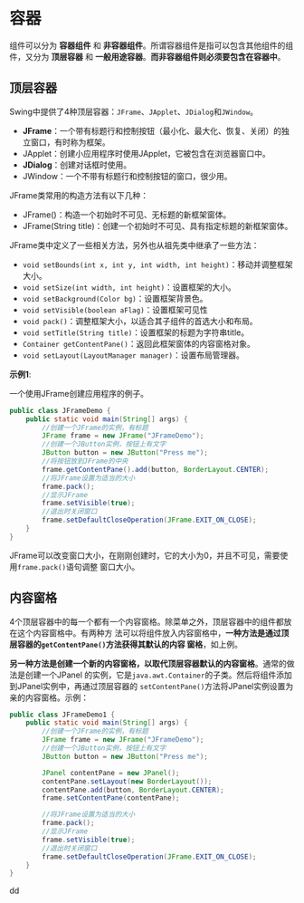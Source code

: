 容器
================================================================================
组件可以分为 **容器组件** 和 **非容器组件**。所谓容器组件是指可以包含其他组件的组件，又分为
**顶层容器** 和 **一般用途容器**。**而非容器组件则必须要包含在容器中**。

## 顶层容器
Swing中提供了4种顶层容器：`JFrame`、`JApplet`、`JDialog`和`JWindow`。
+ **JFrame**：一个带有标题行和控制按钮（最小化、最大化、恢复、关闭）的独立窗口，有时称为框架。
+ JApplet：创建小应用程序时使用JApplet，它被包含在浏览器窗口中。
+ **JDialog**：创建对话框时使用。
+ JWindow：一个不带有标题行和控制按钮的窗口，很少用。

JFrame类常用的构造方法有以下几种：
+ JFrame()：构造一个初始时不可见、无标题的新框架窗体。
+ JFrame(String title)：创建一个初始时不可见、具有指定标题的新框架窗体。

JFrame类中定义了一些相关方法，另外也从祖先类中继承了一些方法：
+ `void setBounds(int x, int y, int width, int height)`：移动并调整框架大小。
+ `void setSize(int width, int height)`：设置框架的大小。
+ `void setBackground(Color bg)`：设置框架背景色。
+ `void setVisible(boolean aFlag)`：设置框架可见性
+ `void pack()`：调整框架大小，以适合其子组件的首选大小和布局。
+ `void setTitle(String title)`：设置框架的标题为字符串title。
+ `Container getContentPane()`：返回此框架窗体的内容窗格对象。
+ `void setLayout(LayoutManager manager)`：设置布局管理器。

**示例1**:

一个使用JFrame创建应用程序的例子。
```java
public class JFrameDemo {
    public static void main(String[] args) {
        //创建一个JFrame的实例，有标题
        JFrame frame = new JFrame("JFrameDemo");
        //创建一个JButton实例，按钮上有文字
        JButton button = new JButton("Press me");
        //将按钮放到JFrame的中央
        frame.getContentPane().add(button, BorderLayout.CENTER);
        //将JFrame设置为适当的大小
        frame.pack();
        //显示JFrame
        frame.setVisible(true);
        //退出时关闭窗口
        frame.setDefaultCloseOperation(JFrame.EXIT_ON_CLOSE);
    }
}
```
JFrame可以改变窗口大小，在刚刚创建时，它的大小为0，并且不可见，需要使用`frame.pack()`语句调整
窗口大小。

## 内容窗格
4个顶层容器中的每一个都有一个内容窗格。除菜单之外，顶层容器中的组件都放在这个内容窗格中。有两种方
法可以将组件放入内容窗格中，**一种方法是通过顶层容器的`getContentPane()`方法获得其默认的内容
窗格**，如上例。

**另一种方法是创建一个新的内容窗格，以取代顶层容器默认的内容窗格**。通常的做法是创建一个JPanel
的实例，它是`java.awt.Container`的子类。然后将组件添加到JPanel实例中，再通过顶层容器的
`setContentPane()`方法将JPanel实例设置为亲的内容窗格。示例：
```java
public class JFrameDemo1 {
    public static void main(String[] args) {
        //创建一个JFrame的实例，有标题
        JFrame frame = new JFrame("JFrameDemo");
        //创建一个JButton实例，按钮上有文字
        JButton button = new JButton("Press me");

        JPanel contentPane = new JPanel();
        contentPane.setLayout(new BorderLayout());
        contentPane.add(button, BorderLayout.CENTER);
        frame.setContentPane(contentPane);

        //将JFrame设置为适当的大小
        frame.pack();
        //显示JFrame
        frame.setVisible(true);
        //退出时关闭窗口
        frame.setDefaultCloseOperation(JFrame.EXIT_ON_CLOSE);
    }
}
```































dd
